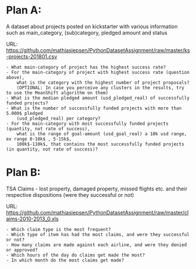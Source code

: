 # Plan A: 
A dataset about projects posted on kickstarter with various information such as main_category, (sub)category, pledged amount and status

URL: https://github.com/mathiasjepsen/PythonDatasetAssignment/raw/master/ks-projects-201801.csv

    - What main-category of project has the highest success rate?
    - For the main-category of project with highest success rate (question above), 
        what is the category with the highest number of project proposals?
        (OPTIONAL: In case you perceive any clusters in the results, try to use the MeanShift algorithm on them)
    - What is the median pledged amount (usd_pledged_real) of successfully funded projects?
    - What is the number of successfully funded projects with more than 5.000$ pledged 
        (usd_pledged_real) per category?
    - For the main-category with most successfully funded projects (quantity, not rate of success), 
        what is the range of goal-amount (usd_goal_real) a 10k usd range, ex range 0-10k$ , 5-15k$, 
        100k$-110k$, that contains the most successfully funded projects (in quantity, not rate of success)?


# Plan B: 
TSA Claims - lost property, damaged property, missed flights etc. and their respective dispositions (were they      successful or not)
        
URL: https://github.com/mathiasjepsen/PythonDatasetAssignment/raw/master/claims-2010-2013_0.xls
  
    - Which claim type is the most frequent?
    - Which type of item has had the most claims, and were they successful or not?
    - How many claims are made against each airline, and were they denied or approved?
    - Which hours of the day do claims get made the most?
    - In which month do the most claims get made?
